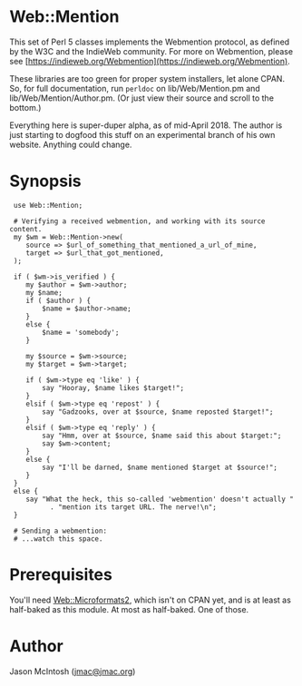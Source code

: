 # Web::Mention

This set of Perl 5 classes implements the Webmention protocol, as defined by the W3C and the IndieWeb community. For more on Webmention, please see [https://indieweb.org/Webmention](https://indieweb.org/Webmention).

These libraries are too green for proper system installers, let alone CPAN. So, for full documentation, run `perldoc` on lib/Web/Mention.pm and lib/Web/Mention/Author.pm. (Or just view their source and scroll to the bottom.)

Everything here is super-duper alpha, as of mid-April 2018. The author is just starting to dogfood this stuff on an experimental branch of his own website. Anything could change.

# Synopsis

```
 use Web::Mention;

 # Verifying a received webmention, and working with its source content.
 my $wm = Web::Mention->new(
    source => $url_of_something_that_mentioned_a_url_of_mine,
    target => $url_that_got_mentioned,
 );

 if ( $wm->is_verified ) {
    my $author = $wm->author;
    my $name;
    if ( $author ) {
        $name = $author->name;
    }
    else {
        $name = 'somebody';
    }

    my $source = $wm->source;
    my $target = $wm->target;

    if ( $wm->type eq 'like' ) {
        say "Hooray, $name likes $target!";
    }
    elsif ( $wm->type eq 'repost' ) {
        say "Gadzooks, over at $source, $name reposted $target!";
    }
    elsif ( $wm->type eq 'reply' ) {
        say "Hmm, over at $source, $name said this about $target:";
        say $wm->content;
    }
    else {
        say "I'll be darned, $name mentioned $target at $source!";
    }
 }
 else {
    say "What the heck, this so-called 'webmention' doesn't actually "
          . "mention its target URL. The nerve!\n";
 }

 # Sending a webmention:
 # ...watch this space.

```

# Prerequisites

You'll need <a href="https://github.com/jmacdotorg/microformats2-perl">Web::Microformats2</a>, which isn't on CPAN yet, and is at least as half-baked as this module. At most as half-baked. One of those.

# Author

Jason McIntosh (jmac@jmac.org)

